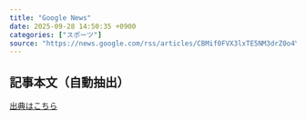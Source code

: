 ```yaml
---
title: "Google News"
date: 2025-09-28 14:50:35 +0900
categories: ["スポーツ"]
source: "https://news.google.com/rss/articles/CBMif0FVX3lxTE5NM3drZ0o4YUhQcElyN05kNUNhc0xuY19VNE1xbE9JVUxpdi1yVkhwdFVuWURoRkR0SFJTV0R2a0pjTm1TNW9XUk9kLTViLWpXMW8yU3pka0lPUElRRW9JaktJWVpxQ0V1YWtKUUUyUjhjeWlkUGFEd01JYWh5YUU?oc=5"
---
```


## 記事本文（自動抽出）
<body class="y0K44d EA71Tc" id="readabilityBody"></body>

[出典はこちら](https://news.google.com/rss/articles/CBMif0FVX3lxTE5NM3drZ0o4YUhQcElyN05kNUNhc0xuY19VNE1xbE9JVUxpdi1yVkhwdFVuWURoRkR0SFJTV0R2a0pjTm1TNW9XUk9kLTViLWpXMW8yU3pka0lPUElRRW9JaktJWVpxQ0V1YWtKUUUyUjhjeWlkUGFEd01JYWh5YUU?oc=5)
